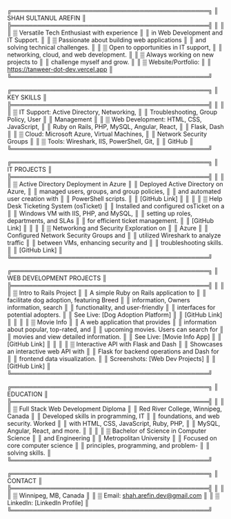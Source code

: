 ╔══════════════════════════════════════════════╗
║         SHAH SULTANUL AREFIN                 ║
╠══════════════════════════════════════════════╣
║                                              ║
║ ▒ Versatile Tech Enthusiast with experience  ║
║   in Web Development and IT Support.         ║
║ ▒ Passionate about building web applications ║
║   and solving technical challenges.          ║
║ ▒ Open to opportunities in IT support,       ║
║   networking, cloud, and web development.    ║
║ ▒ Always working on new projects to          ║
║   challenge myself and grow.                 ║
║ ▒ Website/Portfolio:                         ║
║   https://tanweer-dot-dev.vercel.app         ║
╚══════════════════════════════════════════════╝

╔══════════════════════════════════════════════╗
║             KEY SKILLS                       ║
╠══════════════════════════════════════════════╣
║                                              ║
║ ▒ IT Support: Active Directory, Networking,  ║
║   Troubleshooting, Group Policy, User        ║
║   Management                                 ║
║ ▒ Web Development: HTML, CSS, JavaScript,    ║
║   Ruby on Rails, PHP, MySQL, Angular, React, ║
║   Flask, Dash                                ║
║ ▒ Cloud: Microsoft Azure, Virtual Machines,  ║
║   Network Security Groups                    ║
║ ▒ Tools: Wireshark, IIS, PowerShell, Git,    ║
║   GitHub                                     ║
╚══════════════════════════════════════════════╝

╔══════════════════════════════════════════════╗
║             IT PROJECTS                      ║
╠══════════════════════════════════════════════╣
║                                              ║
║ ▒ Active Directory Deployment in Azure       ║
║   Deployed Active Directory on Azure,        ║
║   managed users, groups, and group policies, ║
║   and automated user creation with           ║
║   PowerShell scripts.                        ║
║   [GitHub Link]                              ║
║                                              ║
║ ▒ Help Desk Ticketing System (osTicket)      ║
║   Installed and configured osTicket on a     ║
║   Windows VM with IIS, PHP, and MySQL,       ║
║   setting up roles, departments, and SLAs    ║
║   for efficient ticket management.           ║
║   [GitHub Link]                              ║
║                                              ║
║ ▒ Networking and Security Exploration on     ║
║   Azure                                      ║
║   Configured Network Security Groups and     ║
║   utilized Wireshark to analyze traffic      ║
║   between VMs, enhancing security and        ║
║   troubleshooting skills.                    ║
║   [GitHub Link]                              ║
╚══════════════════════════════════════════════╝

╔══════════════════════════════════════════════╗
║         WEB DEVELOPMENT PROJECTS             ║
╠══════════════════════════════════════════════╣
║                                              ║
║ ▒ Intro to Rails Project                     ║
║   A simple Ruby on Rails application to      ║
║   facilitate dog adoption, featuring Breed   ║
║   information, Owners information, search    ║
║   functionality, and user-friendly           ║
║   interfaces for potential adopters.         ║
║   See Live: [Dog Adoption Platform]          ║
║   [GitHub Link]                              ║
║                                              ║
║ ▒ Movie Info                                 ║
║   A web application that provides            ║
║   information about popular, top-rated, and  ║
║   upcoming movies. Users can search for      ║
║   movies and view detailed information.      ║
║   See Live: [Movie Info App]                 ║
║   [GitHub Link]                              ║
║                                              ║
║ ▒ Interactive API with Flask and Dash        ║
║   Showcases an interactive web API with      ║
║   Flask for backend operations and Dash for  ║
║   frontend data visualization.               ║
║   Screenshots: [Web Dev Projects]            ║
║   [GitHub Link]                              ║
╚══════════════════════════════════════════════╝

╔══════════════════════════════════════════════╗
║               EDUCATION                      ║
╠══════════════════════════════════════════════╣
║                                              ║
║ ▒ Full Stack Web Development Diploma         ║
║   Red River College, Winnipeg, Canada        ║
║   Developed skills in programming, IT        ║
║   foundations, and web security. Worked      ║
║   with HTML, CSS, JavaScript, Ruby, PHP,     ║
║   MySQL, Angular, React, and more.           ║
║                                              ║
║ ▒ Bachelor of Science in Computer Science    ║
║   and Engineering                            ║
║   Metropolitan University                    ║
║   Focused on core computer science           ║
║   principles, programming, and problem-      ║
║   solving skills.                            ║
╚══════════════════════════════════════════════╝

╔══════════════════════════════════════════════╗
║               CONTACT                        ║
╠══════════════════════════════════════════════╣
║                                              ║
║ ▒ Winnipeg, MB, Canada                       ║
║ ▒ Email: shah.arefin.dev@gmail.com           ║
║ ▒ LinkedIn: [LinkedIn Profile]               ║
╚══════════════════════════════════════════════╝
